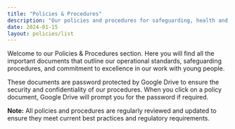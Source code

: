 ```yaml
---
title: "Policies & Procedures"
description: "Our policies and procedures for safeguarding, health and safety, and operational standards"
date: 2024-01-15
layout: policies/list
---
```


Welcome to our Policies & Procedures section. Here you will find all the important documents that outline our operational standards, safeguarding procedures, and commitment to excellence in our work with young people.

These documents are password protected by Google Drive to ensure the security and confidentiality of our procedures. When you click on a policy document, Google Drive will prompt you for the password if required.

**Note:** All policies and procedures are regularly reviewed and updated to ensure they meet current best practices and regulatory requirements. 